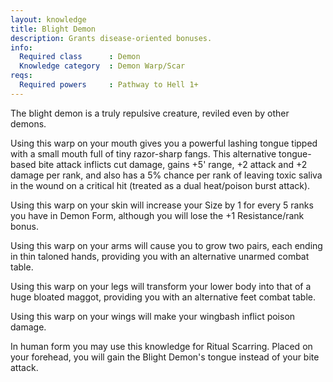 ```yaml
---
layout: knowledge
title: Blight Demon
description: Grants disease-oriented bonuses.
info:
  Required class      : Demon
  Knowledge category  : Demon Warp/Scar
reqs:
  Required powers     : Pathway to Hell 1+
---
```


The blight demon is a truly repulsive creature, reviled even by other demons.

Using this warp on your mouth gives you a powerful lashing tongue tipped with a
small mouth full of tiny razor-sharp fangs.  This alternative tongue-based bite
attack inflicts cut damage, gains +5' range, +2 attack and +2 damage per rank, 
and also has a 5% chance per rank of leaving toxic saliva in the wound on a 
critical hit (treated as a dual heat/poison burst attack).

Using this warp on your skin will increase your Size by 1 for every 5 ranks you
have in Demon Form, although you will lose the +1 Resistance/rank bonus.

Using this warp on your arms will cause you to grow two pairs, each ending in 
thin taloned hands, providing you with an alternative unarmed combat table.

Using this warp on your legs will transform your lower body into that of a huge
bloated maggot, providing you with an alternative feet combat table.

Using this warp on your wings will make your wingbash inflict poison damage.

In human form you may use this knowledge for Ritual Scarring.  Placed on your 
forehead, you will gain the Blight Demon's tongue instead of your bite attack.
